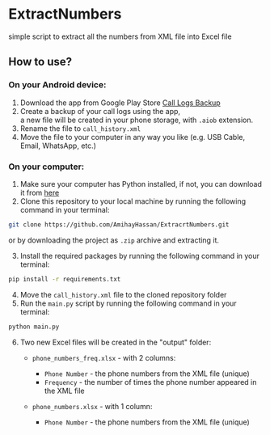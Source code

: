 # ExtractNumbers

simple script to extract all the numbers from XML file into Excel file

## How to use?

### On your Android device:

1. Download the app from Google Play
   Store [Call Logs Backup](https://play.google.com/store/apps/details?id=com.loopvector.allinonebackup.calllogsbackup)
2. Create a backup of your call logs using the app,
   <br>
   a new file will be created in your phone storage, with `.aiob` extension.
3. Rename the file to `call_history.xml`
4. Move the file to your computer in any way you like (e.g. USB Cable, Email, WhatsApp, etc.)

### On your computer:

1. Make sure your computer has Python installed, if not, you can download it
   from [here](https://www.python.org/downloads/)
2. Clone this repository to your local machine by running the following command in your terminal:

```bash
git clone https://github.com/AmihayHassan/ExtracrtNumbers.git
```
or by downloading the project as `.zip` archive and extracting it.

3. Install the required packages by running the following command in your terminal:

```bash
pip install -r requirements.txt
```

4. Move the `call_history.xml` file to the cloned repository folder
5. Run the `main.py` script by running the following command in your terminal:

```bash
python main.py
```

6. Two new Excel files will be created in the "output" folder:
    - `phone_numbers_freq.xlsx` - with 2 columns: 
      - `Phone Number` - the phone numbers from the XML file (unique)
      - `Frequency` - the number of times the phone number appeared in the XML file
   
    - `phone_numbers.xlsx` - with 1 column:
      - `Phone Number` - the phone numbers from the XML file (unique)